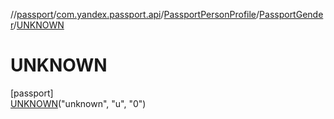 //[passport](../../../../../index.md)/[com.yandex.passport.api](../../../index.md)/[PassportPersonProfile](../../index.md)/[PassportGender](../index.md)/[UNKNOWN](index.md)

# UNKNOWN

[passport]\
[UNKNOWN](index.md)(&quot;unknown&quot;, &quot;u&quot;, &quot;0&quot;)
